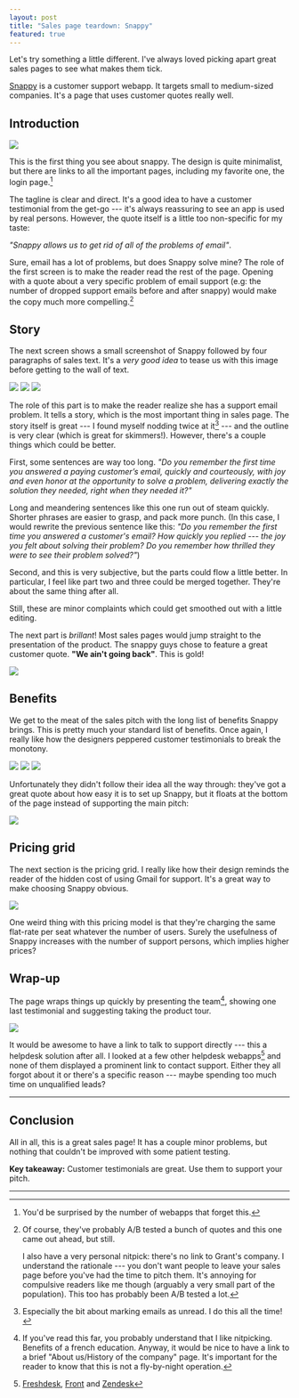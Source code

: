 ```yaml
---
layout: post
title: "Sales page teardown: Snappy"
featured: true
---
```

Let's try something a little different. I've always loved picking apart great sales pages to see what makes them tick.

[Snappy](https://besnappy.com/) is a customer support webapp. It targets small to medium-sized companies. It's a page that uses customer quotes really well.

## Introduction

<img src="/images/snappy_teardown/1.png" class="img-responsive" />

This is the first thing you see about snappy. The design is quite minimalist, but there are links to all the important pages, including my favorite one, the login page.[^loginpage]

The tagline is clear and direct. It's a good idea to have a customer testimonial from the get-go --- it's always reassuring to see an app is used by real persons. However, the quote itself is a little too non-specific for my taste:

_"Snappy allows us to get rid of all of the problems of email"_.

Sure, email has a lot of problems, but does Snappy solve mine? The role of the first screen is to make the reader read the rest of the page. Opening with a quote about a very specific problem of email support (e.g: the number of dropped support emails before and after snappy) would make the copy much more compelling.[^abtests]

## Story

The next screen shows a small screenshot of Snappy followed by four paragraphs of sales text. It's a _very good idea_ to tease us with this image before getting to the wall of text.

<img src="/images/snappy_teardown/2.png" class="img-responsive" />
<img src="/images/snappy_teardown/3.png" class="img-responsive" />
<img src="/images/snappy_teardown/4.png" class="img-responsive" />

The role of this part is to make the reader realize she has a support email problem. It tells a story, which is the most important thing in sales page. The story itself is great --- I found myself nodding twice at it[^unread] --- and the outline is very clear (which is great for skimmers!). However, there's a couple things which could be better.

First, some sentences are way too long. _"Do you remember the first time you answered a paying customer’s email, quickly and courteously, with joy and even honor at the opportunity to solve a problem, delivering exactly the solution they needed, right when they needed it?"_

Long and meandering sentences like this one run out of steam quickly. Shorter phrases are easier to grasp, and pack more punch. (In this case, I would rewrite the previous sentence like this: _"Do you remember the first time you answered a customer's email? How quickly you replied --- the joy you felt about solving their problem? Do you remember how thrilled they were to see their problem solved?"_)

Second, and this is very subjective, but the parts could flow a little better. In particular, I feel like part two and three could be merged together. They're about the same thing after all.

Still, these are minor complaints which could get smoothed out with a little editing.

The next part is _brillant_! Most sales pages would jump straight to the presentation of the product. The snappy guys chose to feature a great customer quote. **"We ain't going back"**. This is gold!

<img src="/images/snappy_teardown/5.png" class="img-responsive" />

## Benefits

We get to the meat of the sales pitch with the long list of benefits Snappy brings. This is pretty much your standard list of benefits. Once again, I really like how the designers peppered customer testimonials to break the monotony.

<img src="/images/snappy_teardown/6.png" class="img-responsive" />
<img src="/images/snappy_teardown/7.png" class="img-responsive" />
<img src="/images/snappy_teardown/8.png" class="img-responsive" />

Unfortunately they didn't follow their idea all the way through: they've got a great quote about how easy it is to set up Snappy, but it floats at the bottom of the page instead of supporting the main pitch:

<img src="/images/snappy_teardown/10.png" class="img-responsive" />

## Pricing grid

The next section is the pricing grid. I really like how their design reminds the reader of the hidden cost of using Gmail for support. It's a great way to make choosing Snappy obvious.

<img src="/images/snappy_teardown/9.png" class="img-responsive" />

One weird thing with this pricing model is that they're charging the same flat-rate per seat whatever the number of users. Surely the usefulness of Snappy increases with the number of support persons, which implies higher prices?

## Wrap-up

The page wraps things up quickly by presenting the team[^aboutpage], showing one last testimonial and suggesting taking the product tour.

<img src="/images/snappy_teardown/11.png" class="img-responsive" />

It would be awesome to have a link to talk to support directly --- this a helpdesk solution after all. I looked at a few other helpdesk webapps[^saaswebapps] and none of them displayed a prominent link to contact support. Either they all forgot about it or there's a specific reason --- maybe spending too much time on unqualified leads?

<hr>

## Conclusion

All in all, this is a great sales page! It has a couple minor problems, but nothing that couldn't be improved with some patient testing.

__Key takeaway:__ Customer testimonials are great. Use them to support your pitch.

<hr>

[^loginpage]: You'd be surprised by the number of webapps that forget this.
[^abtests]: Of course, they've probably A/B tested a bunch of quotes and this one came out ahead, but still.

    I also have a very personal nitpick: there's no link to Grant's company. I understand the rationale --- you don't want people to leave your sales page before you've had the time to pitch them. It's annoying for compulsive readers like me though (arguably a very small part of the population). This too has probably been A/B tested a lot.

[^unread]: Especially the bit about marking emails as unread. I do this all the time!
[^saaswebapps]: [Freshdesk](http://freshdesk.com/), [Front](https://frontapp.com/) and [Zendesk](http://www.zendesk.com/)
[^aboutpage]: If you've read this far, you probably understand that I like nitpicking. Benefits of a french education. Anyway, it would be nice to have a link to a brief "About us/History of the company" page. It's important for the reader to know that this is not a fly-by-night operation.
